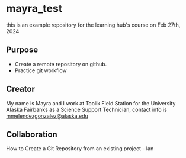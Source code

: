 # mayra_test
this is an example repository for the learning hub's course on Feb 27th, 2024

## Purpose

- Create a remote repository on github.
- Practice git workflow

## Creator

My name is Mayra and I work at Toolik Field Station for the University Alaska Fairbanks as a Science Support Technician, contact info is mmelendezgonzalez@alaska.edu

## Collaboration
How to Create a Git Repository from an existing project - Ian